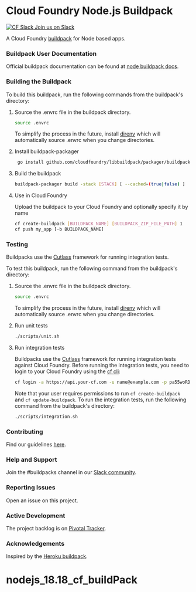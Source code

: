 # Cloud Foundry Node.js Buildpack

[![CF Slack](https://www.google.com/s2/favicons?domain=www.slack.com) Join us on Slack](https://cloudfoundry.slack.com/messages/buildpacks/)

A Cloud Foundry [buildpack](http://docs.cloudfoundry.org/buildpacks/) for Node based apps.

### Buildpack User Documentation

Official buildpack documentation can be found at [node buildpack docs](http://docs.cloudfoundry.org/buildpacks/node/index.html).

### Building the Buildpack 

To build this buildpack, run the following commands from the buildpack's directory:

1. Source the .envrc file in the buildpack directory.

   ```bash
   source .envrc
   ```
   To simplify the process in the future, install [direnv](https://direnv.net/) which will automatically source .envrc when you change directories.

1. Install buildpack-packager

    ```bash
     go install github.com/cloudfoundry/libbuildpack/packager/buildpack-packager@master
    ```

1. Build the buildpack

    ```bash
    buildpack-packager build -stack [STACK] [ --cached=(true|false) ]
    ```

1. Use in Cloud Foundry

   Upload the buildpack to your Cloud Foundry and optionally specify it by name

    ```bash
    cf create-buildpack [BUILDPACK_NAME] [BUILDPACK_ZIP_FILE_PATH] 1
    cf push my_app [-b BUILDPACK_NAME]
    ```

### Testing

Buildpacks use the [Cutlass](https://github.com/cloudfoundry/libbuildpack/tree/master/cutlass) framework for running integration tests.

To test this buildpack, run the following command from the buildpack's directory:

1. Source the .envrc file in the buildpack directory.

   ```bash
   source .envrc
   ```
   To simplify the process in the future, install [direnv](https://direnv.net/) which will automatically source .envrc when you change directories.

1. Run unit tests

    ```bash
    ./scripts/unit.sh
    ```

1. Run integration tests

   Buildpacks use the [Cutlass](https://github.com/cloudfoundry/libbuildpack/tree/master/cutlass) framework for running integration tests against Cloud Foundry. Before running the integration tests, you need to login to your Cloud Foundry using the [cf cli](https://github.com/cloudfoundry/cli):

    ```bash
    cf login -a https://api.your-cf.com -u name@example.com -p pa55woRD
    ```

   Note that your user requires permissions to run `cf create-buildpack` and `cf update-buildpack`. To run the integration tests, run the following command from the buildpack's directory:

    ```bash
    ./scripts/integration.sh
    ```

### Contributing

Find our guidelines [here](./CONTRIBUTING.md).

### Help and Support

Join the #buildpacks channel in our [Slack community](http://slack.cloudfoundry.org/).

### Reporting Issues

Open an issue on this project.

### Active Development

The project backlog is on [Pivotal Tracker](https://www.pivotaltracker.com/projects/1042066).

### Acknowledgements

Inspired by the [Heroku buildpack](https://github.com/heroku/heroku-buildpack-nodejs).
# nodejs_18.18_cf_buildPack
